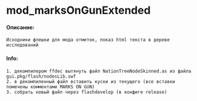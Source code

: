 # mod_marksOnGunExtended
#### Описание:
    Исходники флешки для мода отметок, показ html текста в дереве исследований

#### Info:
	1. декомпилером ffdec вытянуть файл NationTreeNodeSkinned.as из файла gui.pkg/flash/nodesLib.swf
	2. в декомпиленный файл вставить куски из текущего (все вставки помечены комментами MARKS ON GUN)
	3. собрать новый файл через flashdevelop (в конфиге release)